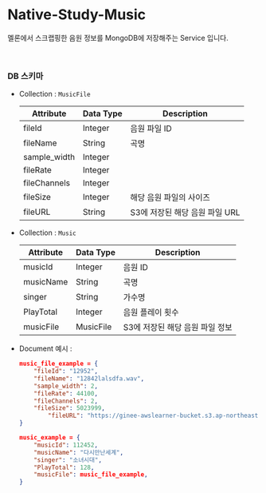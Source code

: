 # Native-Study-Music

멜론에서 스크랩핑한 음원 정보를 MongoDB에 저장해주는 Service 입니다.

<br>

### DB 스키마

- Collection : `MusicFile`
    
    
    | Attribute | Data Type | Description |
    | --- | --- | --- |
    | fileId | Integer | 음원 파일 ID |
    | fileName | String | 곡명 |
    | sample_width | Integer |  |
    | fileRate | Integer |  |
    | fileChannels | Integer |  |
    | fileSize | Integer | 해당 음원 파일의 사이즈 |
    | fileURL | String | S3에 저장된 해당 음원 파일 URL |
- Collection : `Music`
    
    
    | Attribute | Data Type | Description |
    | --- | --- | --- |
    | musicId | Integer | 음원 ID |
    | musicName | String | 곡명 |
    | singer | String | 가수명 |
    | PlayTotal | Integer | 음원 플레이 횟수 |
    | musicFile | MusicFile | S3에 저장된 해당 음원 파일 정보 |
- Document 예시 :
    
    ```json
    music_file_example = {
        "fileId": "12952",
        "fileName": "12842lalsdfa.wav",
        "sample_width": 2,
        "fileRate": 44100,
        "fileChannels": 2,
        "fileSize": 5023999,
    		"fileURL": "https://ginee-awslearner-bucket.s3.ap-northeast-2.amazonaws.com/image/12842lalsdfa.wav"
    }
    
    music_example = {
        "musicId": 112452,
        "musicName": "다시만난세계",
        "singer": "소녀시대",
        "PlayTotal": 128,
        "musicFile": music_file_example,
    }
    ```
    
